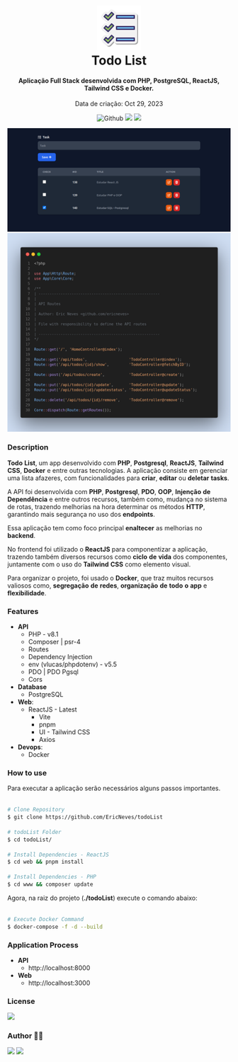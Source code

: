 <h1 align="center">
  <br />
  <img src=".github/favicon.png">
  <br />
  Todo List
  <br />
</h1>

<h4 align="center">
  Aplicação Full Stack desenvolvida com PHP, PostgreSQL, ReactJS, Tailwind CSS e Docker.
</h4> 

<p align="center">Data de criação: Oct 29, 2023</p>

<p align="center">
  <img src="https://img.shields.io/github/last-commit/ericneves/todoList?style=flat-square&logo=github&logoColor=%23dddddd&label=LAST%20COMMIT&labelColor=%23333333" alt="Github">
  <img src="https://img.shields.io/github/languages/top/ericneves/todoList?style=flat-square&logo=PHP&logoColor=%238892BF&label=PHP&labelColor=%23dddddd">
  <img src="https://img.shields.io/github/license/ericneves/todoList?style=flat-square&color=%237f5af0">
</p>

![screenshot](.github/screenshotA.png)
![screenshot](.github/screenshotB.png)

### Description

**Todo** **List**, um app desenvolvido com **PHP**, **Postgresql**, **ReactJS**, **Tailwind** **CSS**, **Docker** e entre outras tecnologias. A aplicação consiste em gerenciar uma lista afazeres, com funcionalidades para **criar**, **editar** ou **deletar** **tasks**.

A API foi desenvolvida com **PHP**, **Postgresql**, **PDO**, **OOP**, **Injenção** **de** **Dependência** e entre outros recursos, também como, mudança no sistema de rotas, trazendo melhorias na hora determinar os métodos **HTTP**, garantindo mais segurança no uso dos **endpoints**.

Essa aplicação tem como foco principal **enaltecer** as melhorias no **backend**.

No frontend foi utilizado o **ReactJS** para componentizar a aplicação, trazendo também diversos recursos como **ciclo** **de** **vida** dos componentes, juntamente com o uso do **Tailwind** **CSS** como elemento visual.

Para organizar o projeto, foi usado o **Docker**, que traz muitos recursos valiosos como, **segregação** **de** **redes**, **organização** **de** **todo** **o** **app** e **flexibilidade**.

### Features 

* <b>API</b>
  - PHP - v8.1
   - Composer | psr-4
   - Routes
   - Dependency Injection
   - env (vlucas/phpdotenv) - v5.5
   - PDO | PDO Pgsql 
   - Cors
* <b>Database</b>
  - PostgreSQL
* <b>Web</b>:
    - ReactJS - Latest
      - Vite
      - pnpm
      - UI - Tailwind CSS
      - Axios
* <b>Devops</b>:
  - Docker

### How to use 

Para executar a aplicação serão necessários alguns passos importantes.


```sh

# Clone Repository
$ git clone https://github.com/EricNeves/todoList

# todoList Folder
$ cd todoList/

# Install Dependencies - ReactJS
$ cd web && pnpm install

# Install Dependencies - PHP
$ cd www && composer update


```

Agora, na raiz do projeto (**./todoList**) execute o comando abaixo:

```sh

# Execute Docker Command
$ docker-compose -f -d --build

```

### Application Process 

* <b>API</b>
  - http://localhost:8000
* <b>Web</b>
  - http://localhost:3000


### License 

<img src="https://img.shields.io/github/license/ericneves/todoList?style=flat-square&color=%237f5af0">

### Author 🧑‍💻
<a href="https://www.instagram.com/ericneves_dev/"><img src="https://img.shields.io/badge/Instagram-E4405F?style=for-the-badge&logo=instagram&logoColor=white"></a> <a href="https://linkedin.com/in/ericnevesrr"> <img src="https://img.shields.io/badge/LinkedIn-0077B5?style=for-the-badge&logo=linkedin&logoColor=white"></a>
